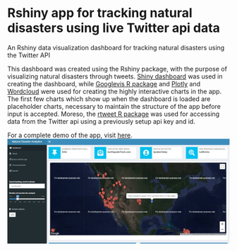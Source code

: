 # Rshiny app for tracking natural disasters using live Twitter api data
An Rshiny data visualization dashboard for tracking natural disasters using the Twitter API

This dashboard was created using the Rshiny package, with the purpose of visualizing natural disasters through tweets. [Shiny dashboard](https://rstudio.github.io/shinydashboard/structure.html) was used in creating the dashboard, while [Googlevis R package](https://github.com/mages/googleVis) and [Plotly](https://plot.ly) and [Wordcloud](https://cran.r-project.org/web/packages/wordcloud/wordcloud.pdf) were used for creating the highly interactive charts in the app. The first few charts which show up when the dashboard is loaded are placeholder charts, necessary to maintain the structure of the app before input is accepted. Moreso, the [rtweet R package](https://cran.r-project.org/web/packages/rtweet/rtweet.pdf) was used for accessing data from the Twitter api using a previously setup api key and id. 

For a complete demo of the app, visit [here](https://fabianokafor369.shinyapps.io/disasterapp/#).
![Screenshot](disasterapp.jpg)
